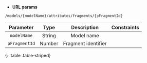 * **URL params**

`/models/{modelName}/attributes/fragments/{pFragmentId}`  

Parameter | Type | Description | Constraints  
:-------: | :--: | :---------: | :---------:  
`modelName` | String | Model name |   
`pFragmentId` | Number | Fragment identifier |   
{: .table .table-striped}

